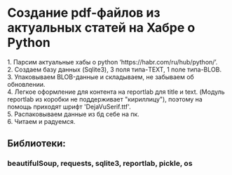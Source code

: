 <h1>Создание pdf-файлов из актуальных статей на Хабре о Python </h1>

<p>
1. Парсим актуальные хабы о python  ‘https://habr.com/ru/hub/python/’.<br>
2. Создаем базу данных (Sqlite3), 3 поля  типа-TEXT, 1 поле типа-BLOB.<br>
3. Упаковываем BLOB-данные и складываем, не забываем об обновлении.<br>
4. Легкое оформление для контента на reportlab для title и text. (Модуль reportlab из коробки не поддерживает "кириллицу"), 
  поэтому на помощь приходят шрифт 'DejaVuSerif.ttf'.<br>
5. Распаковываем данные из бд себе на пк.<br>
6. Читаем и радуемся.<br>
</p>
<h2>Библиотеки:</h2> <h3>beautifulSoup, requests, sqlite3, reportlab, pickle, os</h3>
